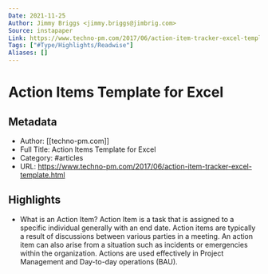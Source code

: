 ```yaml
---
Date: 2021-11-25
Author: Jimmy Briggs <jimmy.briggs@jimbrig.com>
Source: instapaper
Link: https://www.techno-pm.com/2017/06/action-item-tracker-excel-template.html
Tags: ["#Type/Highlights/Readwise"]
Aliases: []
---
```

# Action Items Template for Excel

## Metadata
- Author: [[techno-pm.com]]
- Full Title: Action Items Template for Excel
- Category: #articles
- URL: https://www.techno-pm.com/2017/06/action-item-tracker-excel-template.html

## Highlights
- What is an Action Item?
  Action Item is a task that is assigned to a specific individual generally with an end date. Action items are typically a result of discussions between various parties in a meeting. An action item can also arise from a situation such as incidents or emergencies within the organization. Actions are used effectively in Project Management and Day-to-day operations (BAU).
